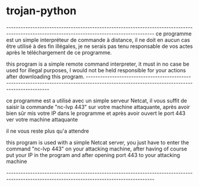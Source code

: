# trojan-python

*--------------------------------------------------------------------------------------------------------------------------------------------*
ce programme est un simple interpréteur de commande à distance,
il ne doit en aucun cas être utilisé à des fin illégales,
je ne serais pas tenu responsable de vos actes après le téléchargement de ce programme.

this program is a simple remote command interpreter,
it must in no case be used for illegal purposes,
I would not be held responsible for your actions after downloading this program.
*--------------------------------------------------------------------------------------------------------------------------------------------*

ce programme est a utilisé avec un simple serveur Netcat, il vous suffit de saisir la commande "nc-lvp 443" sur votre machine attaquante, après avoir bien sûr mis votre IP dans le programme et après avoir ouvert le port 443 ver votre machine attaquante

il ne vous reste plus qu'a attendre

this program is used with a simple Netcat server, you just have to enter the command "nc-lvp 443" on your attacking machine, after having of course put your IP in the program and after opening port 443 to your attacking machine

*--------------------------------------------------------------------------------------------------------------------------------------------*
